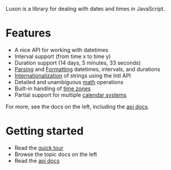 Luxon is a library for dealing with dates and times in JavaScript.

# Features

 * A nice API for working with datetimes
 * Interval support (from time x to time y)
 * Duration support (14 days, 5 minutes, 33 seconds)
 * [Parsing](parsing.md) and [Formatting](formatting.md) datetimes, intervals, and durations
 * [Internationalization](intl.md) of strings using the Intl API
 * Detailed and unambiguous [math](math.md) operations
 * Built-in handling of [time zones](zones.md)
 * Partial support for multiple [calendar systems](calendars.md)
 
 For more, see the docs on the left, including the [api docs](api/index.html).
 
# Getting started
 
  * Read the [quick tour](tour.md)
  * Browse the topic docs on the left
  * Read the [api docs](api/index.html)

